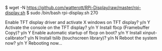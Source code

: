 $ wget -N https://github.com/watterott/RPi-Display/raw/master/rpi-display.sh
$ sudo /bin/bash rpi-display.sh 270

Enable TFT display driver and activate X windows on TFT display? y/n Y
Activate the console on the TFT display? y/n Y
Install fbcp (Framebuffer Copy)? y/n Y
Enable automatic startup of fbcp on boot? y/n Y
Install xinput-calibrator? y/n N
Install tslib (touchscreen library)? y/n N
Reboot the system now? y/n Y
Rebooting now...
